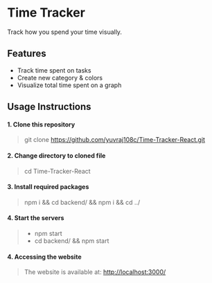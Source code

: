 # Time Tracker

Track how you spend your time visually.

## Features

- Track time spent on tasks
- Create new category & colors
- Visualize total time spent on a graph

## Usage Instructions

#### 1. Clone this repository

> git clone https://github.com/yuvraj108c/Time-Tracker-React.git

#### 2. Change directory to cloned file

> cd Time-Tracker-React

#### 3. Install required packages

> npm i && cd backend/ && npm i && cd ../

#### 4. Start the servers

> - npm start
> - cd backend/ && npm start

#### 4. Accessing the website

> The website is available at: [http://localhost:3000/](http://localhost:3000/)
